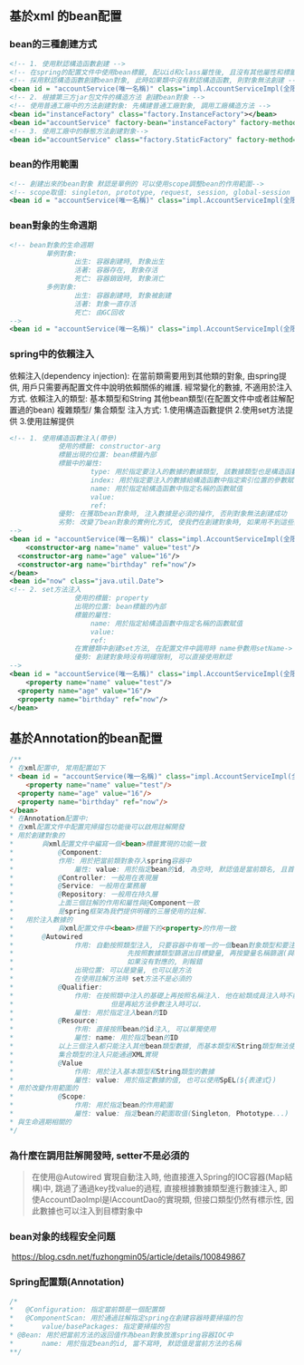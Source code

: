 ## 基於xml 的bean配置

### bean的三種創建方式

```xml
<!-- 1. 使用默認構造函數創建 -->
<!-- 在spring的配置文件中使用bean標籤, 配以id和class屬性後, 且沒有其他屬性和標籤時 -->
<!-- 採用默認構造函數創建bean對象, 此時如果類中沒有默認構造函數, 則對象無法創建 -->
<bean id = "accountService(唯一名稱)" class="impl.AccountServiceImpl(全限定類名)"></bean>
<!-- 2. 根據第三方jar包文件的構造方法 創建bean對象 -->
<!-- 使用普通工廠中的方法創建對象: 先構建普通工廠對象, 調用工廠構造方法 -->
<bean id="instanceFactory" class="factory.InstanceFactory"></bean>
<bean id="accountService" factory-bean="instanceFactory" factory-method="getAccountService"/>
<!-- 3. 使用工廠中的靜態方法創建對象-->
<bean id="accountService" class="factory.StaticFactory" factory-method="getAccountService"/>
```

### bean的作用範圍

```xml
<!-- 創建出來的bean對象 默認是單例的 可以使用scope調整bean的作用範圍-->
<!-- scope取值: singleton, prototype, request, session, global-session -->
<bean id = "accountService(唯一名稱)" class="impl.AccountServiceImpl(全限定類名)" scope="singleton"></bean>
```

### bean對象的生命週期

```xml
<!-- bean對象的生命週期
		 單例對象:
				出生: 容器創建時, 對象出生
				活著: 容器存在, 對象存活
				死亡: 容器銷毀時, 對象消亡
		 多例對象:
				出生: 容器創建時, 對象被創建
				活著: 對象一直存活
				死亡: 由GC回收
-->
<bean id = "accountService(唯一名稱)" class="impl.AccountServiceImpl(全限定類名)" scope="singleton" init-method="init" destroy-method="destroy"></bean>
```

### spring中的依賴注入

依賴注入(dependency injection): 在當前類需要用到其他類的對象, 由spring提供, 用戶只需要再配置文件中說明依賴關係的維護. 經常變化的數據, 不適用於注入方式.
依賴注入的類型:
			基本類型和String
			其他bean類型(在配置文件中或者註解配置過的bean)
			複雜類型/ 集合類型
注入方式:
			1.使用構造函數提供
			2.使用set方法提供
			3.使用註解提供

```xml
<!-- 1. 使用構造函數注入(帶參) 
			使用的標籤: constructor-arg
			標籤出現的位置: bean標籤內部
			標籤中的屬性: 
					type: 用於指定要注入的數據的數據類型, 該數據類型也是構造函數中某個或某些參數的類型
					index: 用於指定要注入的數據給構造函數中指定索引位置的參數賦值. 索引位置從0開始
					name: 用於指定給構造函數中指定名稱的函數賦值
					value:
					ref:
			優勢: 在獲取bean對象時, 注入數據是必須的操作, 否則對象無法創建成功
			劣勢: 改變了bean對象的實例化方式, 使我們在創建對象時, 如果用不到這些數據也必須提供
-->
<bean id = "accountService(唯一名稱)" class="impl.AccountServiceImpl(全限定類名)" scope="singleton" init-method="init" destroy-method="destroy">
	<constructor-arg name="name" value="test"/>
  <constructor-arg name="age" value="16"/>
  <constructor-arg name="birthday" ref="now"/>
</bean>
<bean id="now" class="java.util.Date">
<!-- 2. set方法注入
				使用的標籤: property
				出現的位置: bean標籤的內部
				標籤的屬性: 
					name: 用於指定給構造函數中指定名稱的函數賦值
					value:
					ref:
				在實體類中創建set方法, 在配置文件中調用時 name參數用setName-> name(去掉set, 首字母小寫)
				優勢: 創建對象時沒有明確限制, 可以直接使用默認 
-->
<bean id = "accountService(唯一名稱)" class="impl.AccountServiceImpl(全限定類名)" scope="singleton" init-method="init" destroy-method="destroy">
	<property name="name" value="test"/>
  <property name="age" value="16"/>
  <property name="birthday" ref="now"/>
</bean>
```

## 基於Annotation的bean配置

```java
/**
* 在xml配置中, 常用配置如下
* <bean id = "accountService(唯一名稱)" class="impl.AccountServiceImpl(全限定類名)" scope="singleton" init-method="init" destroy-method="destroy">
	<property name="name" value="test"/>
  <property name="age" value="16"/>
  <property name="birthday" ref="now"/>
</bean>
* 在Annotation配置中:
* 在xml配置文件中配置完掃描包功能後可以啟用註解開發
* 用於創建對象的
* 		與xml配置文件中編寫一個<bean>標籤實現的功能一致
*			@Component:
* 			作用: 用於把當前類對象存入spring容器中
*				屬性: value: 用於指定bean的id, 為空時, 默認值是當前類名, 且首字母改小寫
*			@Controller: 一般用在表現層
*			@Service: 一般用在業務層
*			@Repository: 一般用在持久層
*			上面三個註解的作用和屬性與@Component一致
*			是spring框架為我們提供明確的三層使用的註解.
*	用於注入數據的
*			與xml配置文件中<bean>標籤下的<property>的作用一致
* 		@Autowired
*				作用: 自動按照類型注入, 只要容器中有唯一的一個bean對象類型和要注入的變量類型匹配(接口類型亦可), 就可注*							入成功.如果IOC中一個匹配的類型都沒有, 則匹配失敗. 如果IOC容器有多個匹配結果時, 
*							 先按照數據類型篩選出目標變量, 再按變量名稱篩選(與bean ID配對)出唯一對應的變量. 
*							 如果沒有對應的, 則報錯
*				出現位置: 可以是變量, 也可以是方法
*				在使用註解方法時 set方法不是必須的
*			@Qualifier:
*				作用: 在按照類中注入的基礎上再按照名稱注入. 他在給類成員注入時不能單獨使用(必須跟@Autowired組合使用). 
*						 但是再給方法參數注入時可以.
*				屬性: 用於指定注入bean的ID
*			@Resource:
*				作用: 直接按照bean的id注入, 可以單獨使用
*				屬性: name: 用於指定bean的ID
*			以上三個注入都只能注入其他bean類型數據, 而基本類型和String類型無法使用上述註解實現
*			集合類型的注入只能通過XML實現
*			@Value
*				作用: 用於注入基本類型和String類型的數據
*				屬性: value: 用於指定數據的值, 也可以使用SpEL(${表達式})
* 用於改變作用範圍的
*			@Scope:
*				作用: 用於指定bean的作用範圍
*				屬性: value: 指定bean的範圍取值(Singleton, Phototype...)
* 與生命週期相關的
*/
```

### 為什麼在調用註解開發時, setter不是必須的

> 在使用@Autowired 實現自動注入時, 他直接進入Spring的IOC容器(Map結構)中, 跳過了通過key找value的過程, 直接根據數據類型進行數據注入, 即使AccountDaoImpl是IAccountDao的實現類, 但接口類型仍然有標示性, 因此數據也可以注入到目標對象中

### bean对象的线程安全问题

​	https://blog.csdn.net/fuzhongmin05/article/details/100849867

### Spring配置類(Annotation)

```java
/*
*	@Configuration: 指定當前類是一個配置類
*	@ComponentScan: 用於通過註解指定spring在創建容器時要掃描的包
*		value/basePackages: 指定要掃描的包
* @Bean: 用於把當前方法的返回值作為bean對象放進spring容器IOC中
*		name: 用於指定bean的id, 當不寫時, 默認值是當前方法的名稱
**/
```

